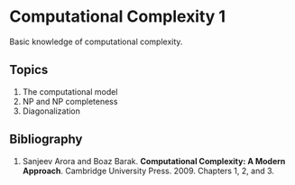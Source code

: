 # Computational Complexity 1
Basic knowledge of computational complexity.

## Topics
1.	The computational model
2.	NP and NP completeness
3.	Diagonalization

## Bibliography
1. Sanjeev Arora and Boaz Barak. **Computational Complexity: A Modern Approach**. Cambridge University Press. 2009.  Chapters 1, 2, and 3.
